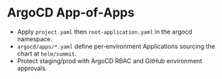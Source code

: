 # ArgoCD App‑of‑Apps

- Apply `project.yaml` then `root-application.yaml` in the argocd namespace.
- `argocd/apps/*.yaml` define per‑environment Applications sourcing the chart at `helm/summit`.
- Protect staging/prod with ArgoCD RBAC and GitHub environment approvals.
